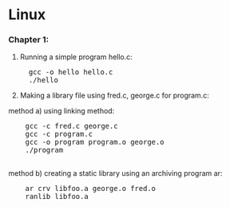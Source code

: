 # Linux

### Chapter 1:

1. Running a simple program hello.c:
   <pre>
     gcc -o hello hello.c
     ./hello
   </pre>

2. Making a library file using fred.c, george.c for program.c:
  
method a) using linking method: 
   <pre>
    gcc -c fred.c george.c 
    gcc -c program.c
    gcc -o program program.o george.o
    ./program
   </pre> 
  

method b) creating a static library using an archiving program ar:

   <pre>
    ar crv libfoo.a george.o fred.o 
    ranlib libfoo.a
   </pre>



